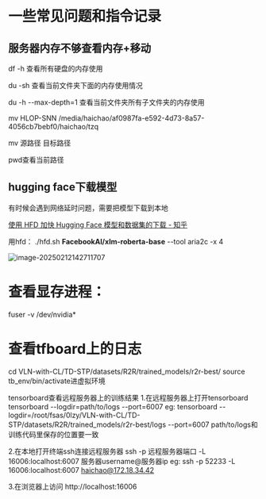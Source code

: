 # 一些常见问题和指令记录

## 服务器内存不够查看内存+移动

df -h 查看所有硬盘的内存使用

du -sh 查看当前文件夹下面的内存使用情况

du -h --max-depth=1 查看当前文件夹所有子文件夹的内存使用

mv HLOP-SNN /media/haichao/af0987fa-e592-4d73-8a57-4056cb7bebf0/haichao/tzq

mv 源路径 目标路径

pwd查看当前路径



## hugging face下载模型

有时候会遇到网络延时问题，需要把模型下载到本地

[使用 HFD 加快 Hugging Face 模型和数据集的下载 - 知乎](https://zhuanlan.zhihu.com/p/721778923)

用hfd： ./hfd.sh **FacebookAI/xlm-roberta-base** --tool aria2c -x 4

![image-20250212142711707](C:\Users\ziqin\AppData\Roaming\Typora\typora-user-images\image-20250212142711707.png)



# 查看显存进程：

fuser -v /dev/nvidia*



# 查看tfboard上的日志

cd VLN-with-CL/TD-STP/datasets/R2R/trained_models/r2r-best/
source tb_env/bin/activate进虚拟环境

tensorboard查看远程服务器上的训练结果
1.在远程服务器上打开tensorboard
tensorboard --logdir=path/to/logs --port=6007
eg: tensorboard --logdir=/root/fsas/0lzy/VLN-with-CL/TD-STP/datasets/R2R/trained_models/r2r-best/logs --port=6007
path/to/logs和训练代码里保存的位置要一致

2.在本地打开终端ssh连接远程服务器 
ssh -p 远程服务器端口 -L 16006:localhost:6007 服务器username@服务器ip
eg: ssh -p 52233 -L 16006:localhost:6007 haichao@172.18.34.42

3.在浏览器上访问 http://localhost:16006

